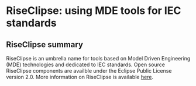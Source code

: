 # RiseClipse: using MDE tools for IEC standards

## RiseClipse summary

RiseClipse is an umbrella name for tools based on Model Driven Engineering (MDE) technologies and dedicated to IEC standards. Open source RiseClipse components are availble under the Eclipse Public License version 2.0. More information on RiseClipse is available [here](https://wdi.centralesupelec.fr/software/RiseClipse/).

